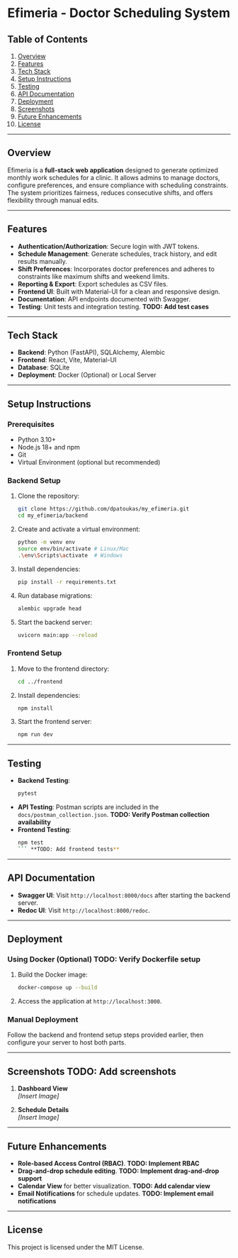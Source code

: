 # Efimeria - Doctor Scheduling System

## Table of Contents
1. [Overview](#overview)  
2. [Features](#features)  
3. [Tech Stack](#tech-stack)  
4. [Setup Instructions](#setup-instructions)  
5. [Testing](#testing)  
6. [API Documentation](#api-documentation)  
7. [Deployment](#deployment)  
8. [Screenshots](#screenshots)  
9. [Future Enhancements](#future-enhancements)  
10. [License](#license)

---

## Overview
Efimeria is a **full-stack web application** designed to generate optimized monthly work schedules for a clinic. It allows admins to manage doctors, configure preferences, and ensure compliance with scheduling constraints. The system prioritizes fairness, reduces consecutive shifts, and offers flexibility through manual edits.

---

## Features
- **Authentication/Authorization**: Secure login with JWT tokens.  
- **Schedule Management**: Generate schedules, track history, and edit results manually.  
- **Shift Preferences**: Incorporates doctor preferences and adheres to constraints like maximum shifts and weekend limits.  
- **Reporting & Export**: Export schedules as CSV files.  
- **Frontend UI**: Built with Material-UI for a clean and responsive design.  
- **Documentation**: API endpoints documented with Swagger.  
- **Testing**: Unit tests and integration testing. **TODO: Add test cases**

---

## Tech Stack
- **Backend**: Python (FastAPI), SQLAlchemy, Alembic  
- **Frontend**: React, Vite, Material-UI  
- **Database**: SQLite  
- **Deployment**: Docker (Optional) or Local Server  

---

## Setup Instructions
### Prerequisites
- Python 3.10+  
- Node.js 18+ and npm  
- Git  
- Virtual Environment (optional but recommended)  

### Backend Setup
1. Clone the repository:
   ```bash
   git clone https://github.com/dpatoukas/my_efimeria.git
   cd my_efimeria/backend
   ```

2. Create and activate a virtual environment:
   ```bash
   python -m venv env
   source env/bin/activate # Linux/Mac
   .\env\Scripts\activate  # Windows
   ```

3. Install dependencies:
   ```bash
   pip install -r requirements.txt
   ```

4. Run database migrations:
   ```bash
   alembic upgrade head
   ```

5. Start the backend server:
   ```bash
   uvicorn main:app --reload
   ```

### Frontend Setup
1. Move to the frontend directory:
   ```bash
   cd ../frontend
   ```

2. Install dependencies:
   ```bash
   npm install
   ```

3. Start the frontend server:
   ```bash
   npm run dev
   ```

---

## Testing
- **Backend Testing**:  
  ```bash
  pytest
  ```
- **API Testing**: Postman scripts are included in the `docs/postman_collection.json`. **TODO: Verify Postman collection availability**  
- **Frontend Testing**:  
  ```bash
  npm test
  ``` **TODO: Add frontend tests**

---

## API Documentation
- **Swagger UI**: Visit `http://localhost:8000/docs` after starting the backend server.  
- **Redoc UI**: Visit `http://localhost:8000/redoc`.  

---

## Deployment
### Using Docker (Optional) **TODO: Verify Dockerfile setup**
1. Build the Docker image:
   ```bash
   docker-compose up --build
   ```

2. Access the application at `http://localhost:3000`.  

### Manual Deployment
Follow the backend and frontend setup steps provided earlier, then configure your server to host both parts.

---

## Screenshots **TODO: Add screenshots**
1. **Dashboard View**  
   _[Insert Image]_  

2. **Schedule Details**  
   _[Insert Image]_  

---

## Future Enhancements
- **Role-based Access Control (RBAC)**. **TODO: Implement RBAC**  
- **Drag-and-drop schedule editing**. **TODO: Implement drag-and-drop support**  
- **Calendar View** for better visualization. **TODO: Add calendar view**  
- **Email Notifications** for schedule updates. **TODO: Implement email notifications**  

---

## License
This project is licensed under the MIT License.  

